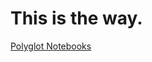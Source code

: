 # This is the way.

[Polyglot Notebooks](https://devblogs.microsoft.com/dotnet/announcing-polyglot-notebooks-harness-the-power-of-multilanguage-notebooks-in-visual-studio-code/)
